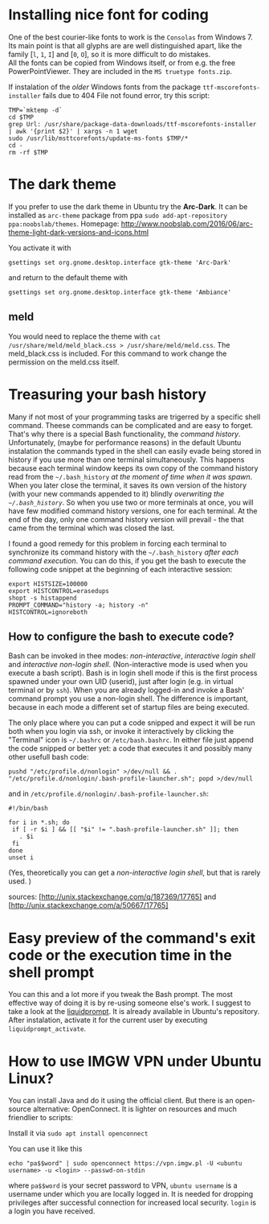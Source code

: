 # Installing nice font for coding

One of the best courier-like fonts to work is the `Consolas` from Windows 7. Its main point is that all glyphs are are well distinguished apart, like the family [`l`, `1`, `I`] and [`0`, `O`], so it is more difficult to do mistakes.  
All the fonts can be copied from Windows itself, or from e.g. the free PowerPointViewer. They are included in the `MS truetype fonts.zip`.

 
If instalation of the *older* Windows fonts from the package `ttf-mscorefonts-installer` fails due to 404 File not found error, try this script: 

```
TMP=`mktemp -d`   
cd $TMP
grep Url: /usr/share/package-data-downloads/ttf-mscorefonts-installer | awk '{print $2}' | xargs -n 1 wget  
sudo /usr/lib/msttcorefonts/update-ms-fonts $TMP/*  
cd -  
rm -rf $TMP
```

# The dark theme

If you prefer to use the dark theme in Ubuntu try the **Arc-Dark**. It can be installed as `arc-theme` package from ppa 
`sudo add-apt-repository ppa:noobslab/themes`. Homepage: http://www.noobslab.com/2016/06/arc-theme-light-dark-versions-and-icons.html


You activate it with 
```
gsettings set org.gnome.desktop.interface gtk-theme 'Arc-Dark'
```

and return to the default theme with
```
gsettings set org.gnome.desktop.interface gtk-theme 'Ambiance'
```

## meld
You would need to replace the theme with `cat /usr/share/meld/meld_black.css > /usr/share/meld/meld.css`. The meld_black.css is included. For this command to work change the permission on the meld.css itself.

# Treasuring your bash history
Many if not most of your programming tasks are trigerred by a specific shell command. Theese commands can be complicated and are easy to forget. That's why there is a special Bash functionality, the *command history*. Unfortunately, (maybe for performance reasons) in the default Ubuntu instalation the commands typed in the shell can easily evade being stored in history if you use more than one terminal simultaneously. This happens because each terminal window keeps its own copy of the command history read from the `~/.bash_history` *at the moment of time when it was spawn*. When you later close the terminal, it saves its own version of the history (with your new commands appended to it) blindly *overwriting the `~/.bash_history`*. So when you use two or more terminals at once, you will have few modified command history versions, one for each terminal. At the end of the day, only one command history version will prevail - the that came from the terminal which was closed the last.

I found a good remedy for this problem in forcing each terminal to synchronize its command history with the `~/.bash_history` *after each command execution*. You can do this, if you get the bash to execute the following code snippet at the beginning of each interactive session:


```{bash}
export HISTSIZE=100000
export HISTCONTROL=erasedups
shopt -s histappend
PROMPT_COMMAND="history -a; history -n"
HISTCONTROL=ignoreboth
```

## How to configure the bash to execute code?

Bash can be invoked in thee modes: *non-interactive*, *interactive login shell* and *interactive non-login shell*. (Non-interactive mode is used when you execute a bash script). Bash is in login shell mode if this is the first process spawned under your own UID (userid), just after login (e.g. in virtual terminal or by `ssh`). When you are already logged-in and invoke a Bash' command prompt you use a non-login shell. The difference is important, because in each mode a different set of startup files are being executed. 

The only place where you can put a code snipped and expect it will be run both when you login via ssh, or invoke it interactively by clicking the "Terminal" icon is `~/.bashrc` or `/etc/bash.bashrc`. In either file just append the code snipped or better yet: a code that executes it and possibly many other usefull bash code:

```{bash}
pushd "/etc/profile.d/nonlogin" >/dev/null && . "/etc/profile.d/nonlogin/.bash-profile-launcher.sh"; popd >/dev/null
```

and in `/etc/profile.d/nonlogin/.bash-profile-launcher.sh`:
```{bash}
#!/bin/bash

for i in *.sh; do
 if [ -r $i ] && [[ "$i" != ".bash-profile-launcher.sh" ]]; then
   . $i
 fi
done
unset i
```
(Yes, theoretically you can get a *non-interactive login shell*, but that is rarely used. )

sources: [http://unix.stackexchange.com/q/187369/17765] and [http://unix.stackexchange.com/a/50667/17765]  

# Easy preview of the command's exit code or the execution time in the shell prompt

You can this and a lot more if you tweak the Bash prompt. The most effective way of doing it is by re-using someone else's work. I suggest to take a look at the [liquidprompt](https://github.com/nojhan/liquidprompt). It is already available in Ubuntu's repository. After instalation, activate it for the current user by executing `liquidprompt_activate`. 


# How to use IMGW VPN under Ubuntu Linux?

You can install Java and do it using the official client. But there is an open-source alternative: OpenConnect. It is lighter on resources and much friendlier to scripts:

Install it via `sudo apt install openconnect`

You can use it like this
```{bash}
echo "pa$$word" | sudo openconnect https://vpn.imgw.pl -U <ubuntu username> -u <login> --passwd-on-stdin
```

where `pa$$word` is your secret password to VPN, `ubuntu username` is a username under which you are locally logged in. It is needed for dropping privileges after successful connection for increased local security. `login` is a login you have received.

